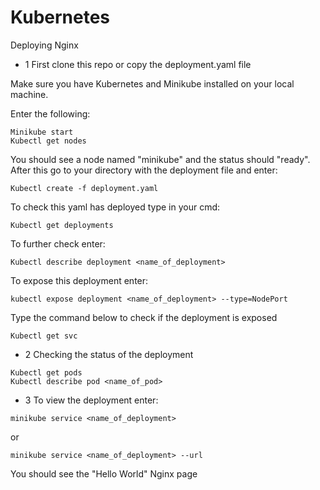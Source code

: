 # Kubernetes
Deploying Nginx
- 1
First clone this repo or copy the deployment.yaml file

Make sure you have Kubernetes and Minikube installed on your local machine.

Enter the following:
```
Minikube start
Kubectl get nodes
```

You should see a node named "minikube" and the status should "ready".
After this go to your directory with the deployment file and enter:
```
Kubectl create -f deployment.yaml
```
To check this yaml has deployed type in your cmd:
```
Kubectl get deployments
```
To further check enter:
```
Kubectl describe deployment <name_of_deployment>
```
To expose this deployment enter:
```
kubectl expose deployment <name_of_deployment> --type=NodePort
```
Type the command below to check if the deployment is exposed
```
Kubectl get svc
```
- 2 
Checking the status of the deployment
```
Kubectl get pods
Kubectl describe pod <name_of_pod>
```
- 3
To view the deployment enter:
```
minikube service <name_of_deployment>
```
or
```
minikube service <name_of_deployment> --url
```
You should see the "Hello World" Nginx page
